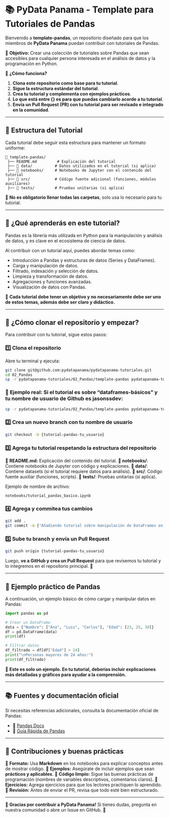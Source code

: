 # 📚 PyData Panama - Template para Tutoriales de Pandas

Bienvenido a **template-pandas**, un repositorio diseñado para que los miembros de **PyData Panama** puedan contribuir con tutoriales de Pandas.

📌 **Objetivo:** Crear una colección de tutoriales sobre Pandas que sean accesibles para cualquier persona interesada en el análisis de datos y la programación en Python.

📌 **¿Cómo funciona?**
1. **Clona este repositorio como base para tu tutorial**.
2. **Sigue la estructura estándar del tutorial**.
3. **Crea tu tutorial y complementa con ejemplos prácticos**.
4. **Lo que está entre {} es para que puedas cambiarlo acorde a tu tutorial**.
5. **Envía un Pull Request (PR) con tu tutorial para ser revisado e integrado en la comunidad**.

---

## 📂 **Estructura del Tutorial**
Cada tutorial debe seguir esta estructura para mantener un formato uniforme:
```plaintext
📂 template-pandas/
 ├── README.md         # Explicación del tutorial
 ├── 📂 data/          # Datos utilizados en el tutorial (si aplica)
 ├── 📂 notebooks/     # Notebooks de Jupyter con el contenido del tutorial
 ├── 📂 src/           # Código fuente adicional (funciones, módulos auxiliares)
 ├── 📂 tests/         # Pruebas unitarias (si aplica)
```
📌 **No es obligatorio llenar todas las carpetas**, solo usa lo necesario para tu tutorial.

---

## 🚀 ¿Qué aprenderás en este tutorial?
Pandas es la librería más utilizada en Python para la manipulación y análisis de datos, y es clave en el ecosistema de ciencia de datos.

Al contribuir con un tutorial aquí, puedes abordar temas como:
- Introducción a Pandas y estructuras de datos (Series y DataFrames).
- Carga y manipulación de datos.
- Filtrado, indexación y selección de datos.
- Limpieza y transformación de datos.
- Agregaciones y funciones avanzadas.
- Visualización de datos con Pandas.

📌 **Cada tutorial debe tener un objetivo y no necesariamente debe ser uno de estos temas, además debe ser claro y didáctico.**

---

## 🔹 ¿Cómo clonar el repositorio y empezar?

Para contribuir con tu tutorial, sigue estos pasos:

### 1️⃣ Clona el repositorio
Abre tu terminal y ejecuta:
```bash
git clone git@github.com:pydatapanama/pydatapanama-tutoriales.git
cd 02_Pandas
cp -r pydatapanama-tutoriales/02_Pandas/template-pandas pydatapanama-tutoriales/02_Pandas/{nombre_breve_del_tutorial}-{nombre_usuario_github}
```

### 📌 Ejemplo real: Si el tutorial es sobre “dataframes-básicos” y tu nombre de usuario de Github es jasonssdev:
```bash
cp -r pydatapanama-tutoriales/02_Pandas/template-pandas pydatapanama-tutoriales/02_Pandas/dataframes-basicos-jasonssdev
```

### 2️⃣ Crea un nuevo branch con tu nombre de usuario
```bash
git checkout -b {tutorial-pandas-tu_usuario}
```

### 3️⃣ Agrega tu tutorial respetando la estructura del repositorio
📌 **README.md:** Explicación del contenido del tutorial.
📌 **notebooks/**: Contiene notebooks de Jupyter con código y explicaciones.
📌 **data/**: Contiene datasets (si el tutorial requiere datos para análisis).
📌 **src/**: Código fuente auxiliar (funciones, scripts).
📌 **tests/**: Pruebas unitarias (si aplica).

Ejemplo de nombre de archivo:
```plaintext
notebooks/tutorial_pandas_basico.ipynb
```

### 4️⃣ Agrega y commitea tus cambios
```bash
git add .
git commit -m {"Añadiendo tutorial sobre manipulación de DataFrames en Pandas"}
```

### 5️⃣ Sube tu branch y envía un Pull Request
```bash
git push origin {tutorial-pandas-tu_usuario}
```
Luego, **ve a GitHub y crea un Pull Request** para que revisemos tu tutorial y lo integremos en el repositorio principal. 🚀

---

## 📌 Ejemplo práctico de Pandas
A continuación, un ejemplo básico de cómo cargar y manipular datos en Pandas:

```python
import pandas as pd

# Crear un DataFrame
data = {"Nombre": ["Ana", "Luis", "Carlos"], "Edad": [23, 25, 30]}
df = pd.DataFrame(data)
print(df)

# Filtrar datos
df_filtrado = df[df["Edad"] > 24]
print("\nPersonas mayores de 24 años:")
print(df_filtrado)
```

🔹 **Este es solo un ejemplo. En tu tutorial, deberías incluir explicaciones más detalladas y gráficos para ayudar a la comprensión.**

---

## 📚 Fuentes y documentación oficial
Si necesitas referencias adicionales, consulta la documentación oficial de Pandas:
- 📌 [Pandas Docs](https://pandas.pydata.org/docs/)
- 📌 [Guía Rápida de Pandas](https://pandas.pydata.org/docs/user_guide/index.html)

---

## 🤝 Contribuciones y buenas prácticas
📌 **Formato:** Usa **Markdown** en los notebooks para explicar conceptos antes de mostrar código.
📌 **Ejemplos:** Asegúrate de incluir ejemplos que sean **prácticos y aplicables**.
📌 **Código limpio:** Sigue las buenas prácticas de programación (nombres de variables descriptivos, comentarios claros).
📌 **Ejercicios:** Agrega ejercicios para que los lectores practiquen lo aprendido.
📌 **Revisión:** Antes de enviar el PR, revisa que todo esté bien estructurado.

---

🚀 **Gracias por contribuir a PyData Panama!** Si tienes dudas, pregunta en nuestra comunidad o abre un Issue en GitHub. 🎯

